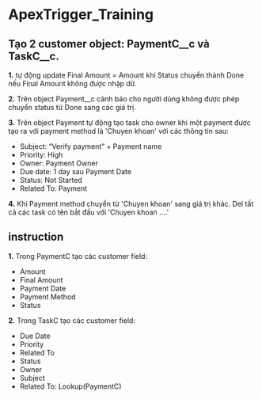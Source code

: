 # ApexTrigger_Training

## Tạo 2 customer object: PaymentC__c và TaskC__c.

**1.** tự động update Final Amount = Amount khi Status chuyển thành Done nếu Final Amount không được nhập dữ. 

**2.** Trên object Payment__c cảnh báo cho người dùng không được phép chuyển status từ Done sang các giá trị. 

**3.** Trên object Payment tự động tạo task cho owner khi một payment được tạo ra với payment method là 'Chuyen khoan' với các thông tin sau: 
* Subject: “Verify payment” + Payment name
* Priority: High
* Owner: Payment Owner
* Due date: 1 day sau Payment Date
* Status: Not Started
* Related To: Payment

**4.** Khi Payment method chuyển từ 'Chuyen khoan' sang giá trị khác. Del tất cả các task có tên bắt đầu với 'Chuyen khoan ....'

## instruction
**1.** Trong PaymentC tạo các customer field:
* Amount 
* Final Amount
* Payment Date
* Payment Method
* Status

**2.** Trong TaskC tạo các customer field:
* Due Date
* Priority
* Related To
* Status
* Owner
* Subject
* Related To: Lookup(PaymentC) 
